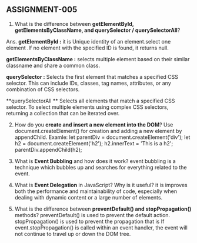 ## ASSIGNMENT-005

1. What is the difference between **getElementById, getElementsByClassName, and querySelector / querySelectorAll**?

Ans.
**getElementById :**
it is Unique identity of an element.select one element .If no element with the specified ID is found, it returns null.

**getElementsByClassName :**
selects multiple element based on their similar classname and share a common class.

**querySelector :**
Selects the first element that matches a specified CSS selector. This can include IDs, classes, tag names, attributes, or any combination of CSS selectors.

**querySelectorAll **
Selects all elements that match a specified CSS selector.
To select multiple elements using complex CSS selectors, returning a collection that can be iterated over.

2.  How do you **create and insert a new element into the DOM**?
    Use document.createElement() for creation and adding a new element by appendChild.
    Examle:
    let parentDiv = document.createElement('div');
    let h2 = document.createElement('h2');
    h2.innerText = 'This is a h2';
    parentDiv.appendChild(h2);

3.  What is **Event Bubbling** and how does it work?
    event bubbling is a technique which bubbles up and searches for everything related to the event.

4.  What is **Event Delegation** in JavaScript? Why is it useful?
    it is improves both the performance and maintainability of code, especially when dealing with dynamic content or a large number of elements.

5.  What is the difference between **preventDefault() and stopPropagation()** methods?
    preventDefault() is used to prevent the default action.
    stopPropagation() is used to prevent the propagation that is If event.stopPropagation() is called within an event handler, the event will not continue to travel up or down the DOM tree.
